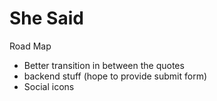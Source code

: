 She Said
=======
Road Map

* Better transition in between the quotes
* backend stuff (hope to provide submit form)
* Social icons
